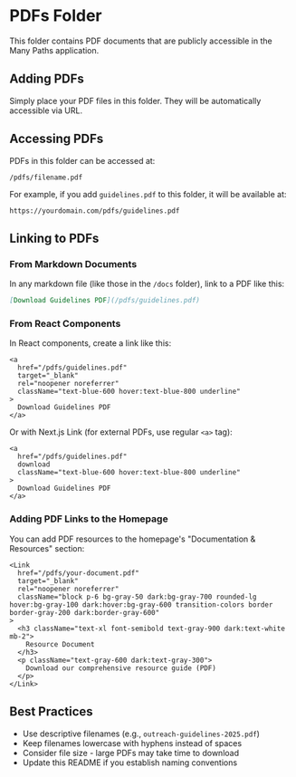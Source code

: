 # PDFs Folder

This folder contains PDF documents that are publicly accessible in the Many Paths application.

## Adding PDFs

Simply place your PDF files in this folder. They will be automatically accessible via URL.

## Accessing PDFs

PDFs in this folder can be accessed at:

```
/pdfs/filename.pdf
```

For example, if you add `guidelines.pdf` to this folder, it will be available at:

```
https://yourdomain.com/pdfs/guidelines.pdf
```

## Linking to PDFs

### From Markdown Documents

In any markdown file (like those in the `/docs` folder), link to a PDF like this:

```markdown
[Download Guidelines PDF](/pdfs/guidelines.pdf)
```

### From React Components

In React components, create a link like this:

```tsx
<a
  href="/pdfs/guidelines.pdf"
  target="_blank"
  rel="noopener noreferrer"
  className="text-blue-600 hover:text-blue-800 underline"
>
  Download Guidelines PDF
</a>
```

Or with Next.js Link (for external PDFs, use regular `<a>` tag):

```tsx
<a
  href="/pdfs/guidelines.pdf"
  download
  className="text-blue-600 hover:text-blue-800 underline"
>
  Download Guidelines PDF
</a>
```

### Adding PDF Links to the Homepage

You can add PDF resources to the homepage's "Documentation & Resources" section:

```tsx
<Link
  href="/pdfs/your-document.pdf"
  target="_blank"
  rel="noopener noreferrer"
  className="block p-6 bg-gray-50 dark:bg-gray-700 rounded-lg hover:bg-gray-100 dark:hover:bg-gray-600 transition-colors border border-gray-200 dark:border-gray-600"
>
  <h3 className="text-xl font-semibold text-gray-900 dark:text-white mb-2">
    Resource Document
  </h3>
  <p className="text-gray-600 dark:text-gray-300">
    Download our comprehensive resource guide (PDF)
  </p>
</Link>
```

## Best Practices

- Use descriptive filenames (e.g., `outreach-guidelines-2025.pdf`)
- Keep filenames lowercase with hyphens instead of spaces
- Consider file size - large PDFs may take time to download
- Update this README if you establish naming conventions
